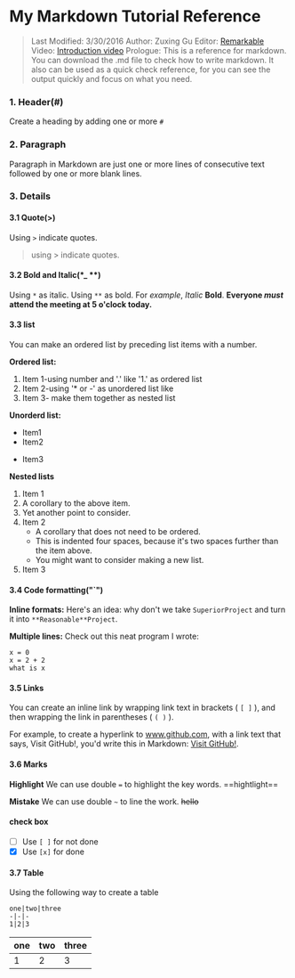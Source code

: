 # My Markdown Tutorial Reference
> Last Modified: 3/30/2016
> Author: Zuxing Gu
> Editor: [Remarkable](https://remarkableapp.github.io/) 
> Video: [Introduction video](https://www.youtube.com/watch?v=UpjAIcXti9s) 
> Prologue: This is  a reference for markdown. You can download the .md file to check how to write markdown. It also can be used as a quick check reference, for you can see the output quickly and focus on what you need.
### 1. Header(#)
Create a heading by adding one or more `#`

### 2. Paragraph
Paragraph in Markdown are just one or more lines of consecutive text followed by one or more blank lines.

### 3. Details
#### 3.1 Quote(>)
Using `>` indicate quotes.
> using > indicate quotes.

#### 3.2 Bold and Italic(*_ **)
Using `*` as italic. 
Using `**` as bold. For _example_,
*Italic* **Bold**. 
**Everyone _must_ attend the meeting at 5 o'clock today.**

#### 3.3 list
You can make an ordered list by preceding list items with a number.

**Ordered list:**

1. Item 1-using number and '.' like '1.' as ordered list
2. Item 2-using '* or -' as unordered list like
3. Item 3- make them together as nested list

**Unorderd list:**

- Item1
- Item2
* Item3

**Nested lists**

1. Item 1
  1. A corollary to the above item.
  2. Yet another point to consider.
2. Item 2
    * A corollary that does not need to be ordered.
    * This is indented four spaces, because it's two spaces further than the item above.
    * You might want to consider making a new list.
3. Item 3

#### 3.4 Code formatting("`")
**Inline formats:**
Here's an idea: why don't we take `SuperiorProject` and turn it into `**Reasonable**Project`.

**Multiple lines:**
Check out this neat program I wrote:
```
x = 0
x = 2 + 2
what is x
```

#### 3.5 Links
You can create an inline link by wrapping link text in brackets ( `[ ]` ), and then wrapping the link in parentheses ( `( )` ).

For example, to create a hyperlink to www.github.com, with a link text that says, Visit GitHub!, you'd write this in Markdown: [Visit GitHub!](https://www.github.com).

#### 3.6 Marks
**Highlight**
We can use double `=`  to highlight the key words.
==hightlight==

**Mistake**
We can use double `~` to line the work.
~~hello~~

#### check box
* [ ] Use `[ ]` for not done
* [x] Use `[x]` for done 

#### 3.7 Table
Using the following way to create a table
```
one|two|three
-|-|-
1|2|3
```
one|two|three
-|-|-
1|2|3

